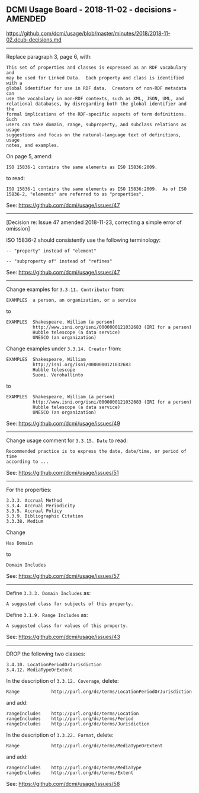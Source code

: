 ## DCMI Usage Board - 2018-11-02 - decisions - AMENDED

https://github.com/dcmi/usage/blob/master/minutes/2018/2018-11-02.dcub-decisions.md

----------------------------------------------------------------------
Replace paragraph 3, page 6, with:

    This set of properties and classes is expressed as an RDF vocabulary and
    may be used for Linked Data.  Each property and class is identified with a
    global identifier for use in RDF data.  Creators of non-RDF metadata can
    use the vocabulary in non-RDF contexts, such as XML, JSON, UML, and
    relational databases, by disregarding both the global identifier and the
    formal implications of the RDF-specific aspects of term definitions.  Such
    users can take domain, range, subproperty, and subclass relations as usage
    suggestions and focus on the natural-language text of definitions, usage
    notes, and examples.  
    
On page 5, amend:

    ISO 15836-1 contains the same elements as ISO 15836:2009.  
    
to read:

    ISO 15836-1 contains the same elements as ISO 15836:2009.  As of ISO
    15836-2, "elements" are referred to as "properties".

See: https://github.com/dcmi/usage/issues/47

----------------------------------------------------------------------
[Decision re: Issue 47 amended 2018-11-23, correcting a simple error of omission]

ISO 15836-2 should consistently use the following terminology:

    -- "property" instead of "element"
    
    -- "subproperty of" instead of "refines"

See: https://github.com/dcmi/usage/issues/47

----------------------------------------------------------------------
Change examples for `3.3.11. Contributor` from:

    EXAMPLES  a person, an organization, or a service

to

    EXAMPLES  Shakespeare, William (a person)
              http://www.isni.org/isni/0000000121032683 (IRI for a person)
              Hubble telescope (a data service)
              UNESCO (an organization)

Change examples under `3.3.14. Creator` from:

    EXAMPLES  Shakespeare, William
              http://isni.org/isni/0000000121032683
              Hubble telescope
              Suomi. Verohallinto

to

    EXAMPLES  Shakespeare, William (a person)
              http://www.isni.org/isni/0000000121032683 (IRI for a person)
              Hubble telescope (a data service)
              UNESCO (an organization)

See: https://github.com/dcmi/usage/issues/49

----------------------------------------------------------------------
Change usage comment for `3.3.15. Date` to read:

    Recommended practice is to express the date, date/time, or period of time
    according to ...

See: https://github.com/dcmi/usage/issues/51

----------------------------------------------------------------------
For the properties:

    3.3.3. Accrual Method
    3.3.4. Accrual Periodicity
    3.3.5. Accrual Policy
    3.3.9. Bibliographic Citation
    3.3.38. Medium

Change 

    Has Domain
    
to

    Domain Includes
    
See: https://github.com/dcmi/usage/issues/57

----------------------------------------------------------------------
Define `3.3.3. Domain Includes` as:

    A suggested class for subjects of this property.

Define `3.1.9. Range Includes` as:

    A suggested class for values of this property.

See: https://github.com/dcmi/usage/issues/43

----------------------------------------------------------------------
DROP the following two classes:

    3.4.10. LocationPeriodOrJurisdiction
    3.4.12. MediaTypeOrExtent

In the description of `3.3.12. Coverage`, delete:

    Range            http://purl.org/dc/terms/LocationPeriodOrJurisdiction

and add:

    rangeIncludes    http://purl.org/dc/terms/Location
    rangeIncludes    http://purl.org/dc/terms/Period
    rangeIncludes    http://purl.org/dc/terms/Jurisdiction

In the description of `3.3.22. Format`, delete:

    Range            http://purl.org/dc/terms/MediaTypeOrExtent

and add:

    rangeIncludes    http://purl.org/dc/terms/MediaType
    rangeIncludes    http://purl.org/dc/terms/Extent

See: https://github.com/dcmi/usage/issues/58

